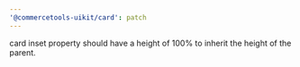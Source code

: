 ```yaml
---
'@commercetools-uikit/card': patch
---
```


card inset property should have a height of 100% to inherit the height of the parent.
